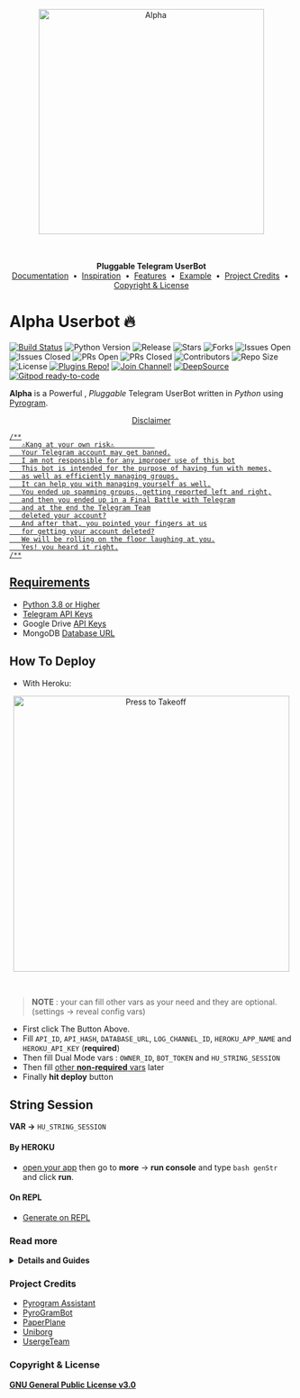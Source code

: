 <p align="center">
   <a href="https://github.com/AftahBagas/Alpha"><img src="https://telegra.ph/file/6c2f9da7d5329ab9395d3.jpg" alt="Alpha" width=400px></a>
   <br>
   <br>
<p align="center">
    <a href="https://github.com/AftahBagas/Alpha">
    </a>
    <br>
    <b>Pluggable Telegram UserBot</b>
    <br>
    <a href="https://github.com/AftahBagas/Alpha#documentation-">Documentation</a>
    &nbsp•&nbsp
    <a href="https://github.com/AftahBagas/Alpha#inspiration-">Inspiration</a>
    &nbsp•&nbsp
    <a href="https://github.com/AftahBagas/Alpha#features-">Features</a>
    &nbsp•&nbsp
    <a href="https://github.com/AftahBagas/Alpha#example-plugin-">Example</a>
    &nbsp•&nbsp
    <a href="https://github.com/AftahBagas/Alpha#project-credits-">Project Credits</a>
    &nbsp•&nbsp
    <a href="https://github.com/AftahBagas/Alpha#copyright--license-">Copyright & License</a>
</p>

# Alpha Userbot 🔥

[![Build Status](https://travis-ci.com/AftahBagas/Alpha.svg?branch=Alpha)](https://travis-ci.com/AftahBagas/Alpha)
![Python Version](https://img.shields.io/badge/python-3.8/3.9-lightgrey)
![Release](https://img.shields.io/github/v/release/AftahBagas/Alpha)
![Stars](https://img.shields.io/github/stars/AftahBagas/Alpha)
![Forks](https://img.shields.io/github/forks/AftahBagas/Alpha)
![Issues Open](https://img.shields.io/github/issues/AftahBagas/Alpha)
![Issues Closed](https://img.shields.io/github/issues-closed/AftahBagas/Alpha)
![PRs Open](https://img.shields.io/github/issues-pr/AftahBagas/Alpha)
![PRs Closed](https://img.shields.io/github/issues-pr-closed/AftahBagas/Alpha)
![Contributors](https://img.shields.io/github/contributors/AftahBagas/Alpha)
![Repo Size](https://img.shields.io/github/repo-size/AftahBagas/Alpha)
![License](https://img.shields.io/github/license/AftahBagas/Alpha)
[![Plugins Repo!](https://img.shields.io/badge/Plugins%20Repo-!-orange)](https://github.com/AftahBagas/AlphaPlugins)
[![Join Channel!](https://img.shields.io/badge/Join%20Channel-!-red)](https://t.me/TeamSquadUserbotSupport)
[![DeepSource](https://static.deepsource.io/deepsource-badge-light-mini.svg)](https://deepsource.io/gh/AftahBagas/Alpha/?ref=repository-badge)
[![Gitpod ready-to-code](https://img.shields.io/badge/Gitpod-ready--to--code-blue?logo=gitpod)](https://gitpod.io/#https://github.com/AftahBagas/Alpha)

**Alpha** is a Powerful , _Pluggable_ Telegram UserBot written in _Python_ using [Pyrogram](https://github.com/pyrogram/pyrogram).
<br>
<p align="center">
    <a href="https://telegram.dog/teamsquaduserbotsupport"><Support

## Disclaimer
```
/**
   ⚠️Kang at your own risk⚠️          
   Your Telegram account may get banned.
   I am not responsible for any improper use of this bot
   This bot is intended for the purpose of having fun with memes,
   as well as efficiently managing groups.
   It can help you with managing yourself as well.
   You ended up spamming groups, getting reported left and right,
   and then you ended up in a Final Battle with Telegram
   and at the end the Telegram Team
   deleted your account?
   And after that, you pointed your fingers at us
   for getting your account deleted?
   We will be rolling on the floor laughing at you.
   Yes! you heard it right.
/**
```
## Requirements 
* Python 3.8 or Higher
* Telegram [API Keys](https://my.telegram.org/apps)
* Google Drive [API Keys](https://console.developers.google.com/)
* MongoDB [Database URL](https://cloud.mongodb.com/)

## How To Deploy 
* With Heroku:
<p align="center">
   <a href = "https://heroku.com/deploy?template=https://github.com/aftahbagas/AlphaScript/tree/main"><img src="https://telegra.ph/file/57c4edb389224c9cf9996.png" alt="Press to Takeoff" width="490px"></a>
</p>
<br>

> **NOTE** : your can fill other vars as your need and they are optional. (settings -> reveal config vars)
* First click The Button Above.
* Fill `API_ID`, `API_HASH`, `DATABASE_URL`, `LOG_CHANNEL_ID`, `HEROKU_APP_NAME` and `HEROKU_API_KEY` (**required**)
* Then fill Dual Mode vars : `OWNER_ID`, `BOT_TOKEN` and `HU_STRING_SESSION`
* Then fill [other **non-required** vars](https://telegra.ph/Heroku-Vars-for-USERGE-X-08-25) later
* Finally **hit deploy** button
## String Session
**VAR ->** `HU_STRING_SESSION`
#### By HEROKU
- [open your app](https://dashboard.heroku.com/apps/) then go to **more** -> **run console** and type `bash genStr` and click **run**.
#### On REPL
- [Generate on REPL](https://repl.it/@ilhammansiez12/petrcord-1#README.md)
### Read more
<details>
  <summary><b>Details and Guides</b></summary>

## Other Ways

* With Docker 😈
    <a href="https://github.com/AftahBagas/alpha/blob/Alpha/resources/readmeDocker.md"><b>See Detailed Guide</b></a>

* With Git, Python and pip 🔧
  ```bash
  # clone the repo
  git clone https://github.com/AftahBagas/alpha.git
  cd userge-x

  # create virtualenv
  virtualenv -p /usr/bin/python3 venv
  . ./venv/bin/activate

  # install requirements
  pip install -r requirements.txt

  # Create config.env as given config.env.sample and fill that
  cp config.env.sample config.env

  # get string session and add it to config.env
  bash genStr

  # finally run the alpha-z ;)
  bash run
  ```


<h2>Guide to Upstream Forked Repo</h2>
<a href="https://telegra.ph/Upstream-Alpha-Forked-Repo-Guide-07-04"><b>Upstream Forked Repo</b></a>
<br>
<br>

<h3 align="center">Youtube Tutorial<h3>
<p align="center"><a href="https://youtu.be/M4T_BJvFqkc"><img src="https://i.imgur.com/VVgSk2m.png" width=250px></a>
</p>


## Features 

* Powerful and Very Useful **built-in** Plugins
  * gdrive [ upload / download / etc ] ( Team Drives Supported! ) 
  * zip / tar / unzip / untar / unrar
  * telegram upload / download
  * pmpermit / afk
  * notes / filters
  * split / combine
  * gadmin
  * plugin manager
  * ...and more
* Channel & Group log support
* Database support
* Build-in help support
* Easy to Setup & Use
* Easy to add / port Plugins
* Easy to write modules with the modified client

## Example Plugin 

```python
from alpha import alpha, Message, filters

LOG = alpha.getLogger(__name__)  # logger object
CHANNEL = alpha.getCLogger(__name__)  # channel logger object

# add command handler
@alpha.on_cmd("test", about="help text to this command")
async def test_cmd(message: Message):
   LOG.info("starting test command...")  # log to console
   # some other stuff
   await message.edit("testing...", del_in=5)  # this will be automatically deleted after 5 sec
   # some other stuff
   await CHANNEL.log("testing completed!")  # log to channel

# add filters handler
@alpha.on_filters(filters.me & filters.private)  # filter my private messages
async def test_filter(message: Message):
   LOG.info("starting filter command...")
   # some other stuff
   await message.reply(f"you typed - {message.text}", del_in=5)
   # some other stuff
   await CHANNEL.log("filter executed!")
```

</details> 

### Project Credits 
* [Pyrogram Assistant](https://github.com/pyrogram/assistant)
* [PyroGramBot](https://github.com/SpEcHiDe/PyroGramBot)
* [PaperPlane](https://github.com/RaphielGang/Telegram-Paperplane)
* [Uniborg](https://github.com/SpEcHiDe/UniBorg)
* [UsergeTeam](https://github.com/UsergeTeam/Userge)
### Copyright & License 
[**GNU General Public License v3.0**](https://github.com/AftahBagas/AlphaZ-Plugins/blob/alpha/LICENSE)

